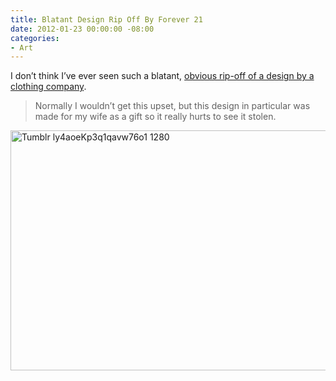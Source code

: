 ```yaml
---
title: Blatant Design Rip Off By Forever 21
date: 2012-01-23 00:00:00 -08:00
categories:
- Art
---
```


<p>I don’t think I’ve ever seen such a blatant, <a href="http://blog.joncontino.com/post/16188970672/forever21-has-ripped-me-off-normally-i-wouldnt">obvious rip-off of a design by a clothing company</a>.</p>

<blockquote>
Normally I wouldn’t get this upset, but this design in particular was made for my wife as a gift so it really hurts to see it stolen.
</blockquote>

<p><img src="http://torrez.typepad.com/.a/6a00d8341bfc1653ef01630000f613970d-pi" alt="Tumblr ly4aoeKp3q1qavw76o1 1280" title="tumblr_ly4aoeKp3q1qavw76o1_1280.jpeg" border="0" width="600" height="384" /></p>
